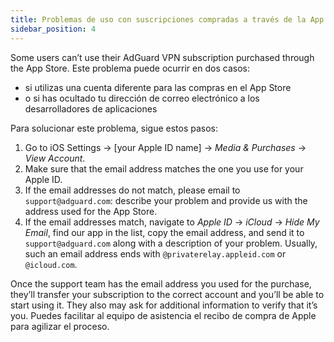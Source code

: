 ```yaml
---
title: Problemas de uso con suscripciones compradas a través de la App Store
sidebar_position: 4
---
```


Some users can’t use their AdGuard VPN subscription purchased through the App Store. Este problema puede ocurrir en dos casos:

- si utilizas una cuenta diferente para las compras en el App Store
- o si has ocultado tu dirección de correo electrónico a los desarrolladores de aplicaciones

Para solucionar este problema, sigue estos pasos:

1. Go to iOS Settings → [your Apple ID name] → *Media & Purchases* → *View Account*.
1. Make sure that the email address matches the one you use for your Apple ID.
1. If the email addresses do not match, please email to `support@adguard.com`: describe your problem and provide us with the address used for the App Store.
1. If the email addresses match, navigate to *Apple ID* → *iCloud* → *Hide My Email*, find our app in the list, copy the email address, and send it to `support@adguard.com` along with a description of your problem. Usually, such an email address ends with `@privaterelay.appleid.com` or `@icloud.com`.

Once the support team has the email address you used for the purchase, they’ll transfer your subscription to the correct account and you’ll be able to start using it. They also may ask for additional information to verify that it’s you. Puedes facilitar al equipo de asistencia el recibo de compra de Apple para agilizar el proceso.

